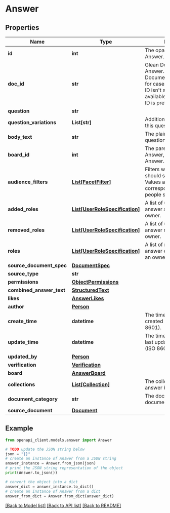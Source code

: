 # Answer


## Properties

Name | Type | Description | Notes
------------ | ------------- | ------------- | -------------
**id** | **int** | The opaque ID of the Answer. | 
**doc_id** | **str** | Glean Document ID of the Answer. The Glean Document ID is supported for cases where the Answer ID isn&#39;t available. If both are available, using the Answer ID is preferred. | [optional] 
**question** | **str** |  | [optional] 
**question_variations** | **List[str]** | Additional ways of phrasing this question. | [optional] 
**body_text** | **str** | The plain text answer to the question. | [optional] 
**board_id** | **int** | The parent board ID of this Answer, or 0 if it&#39;s a floating Answer. | [optional] 
**audience_filters** | [**List[FacetFilter]**](FacetFilter.md) | Filters which restrict who should see the answer. Values are taken from the corresponding filters in people search. | [optional] 
**added_roles** | [**List[UserRoleSpecification]**](UserRoleSpecification.md) | A list of user roles for the answer added by the owner. | [optional] 
**removed_roles** | [**List[UserRoleSpecification]**](UserRoleSpecification.md) | A list of user roles for the answer removed by the owner. | [optional] 
**roles** | [**List[UserRoleSpecification]**](UserRoleSpecification.md) | A list of roles for this answer explicitly granted by an owner, editor, or admin. | [optional] 
**source_document_spec** | [**DocumentSpec**](DocumentSpec.md) |  | [optional] 
**source_type** | **str** |  | [optional] 
**permissions** | [**ObjectPermissions**](ObjectPermissions.md) |  | [optional] 
**combined_answer_text** | [**StructuredText**](StructuredText.md) |  | [optional] 
**likes** | [**AnswerLikes**](AnswerLikes.md) |  | [optional] 
**author** | [**Person**](Person.md) |  | [optional] 
**create_time** | **datetime** | The time the answer was created in ISO format (ISO 8601). | [optional] 
**update_time** | **datetime** | The time the answer was last updated in ISO format (ISO 8601). | [optional] 
**updated_by** | [**Person**](Person.md) |  | [optional] 
**verification** | [**Verification**](Verification.md) |  | [optional] 
**board** | [**AnswerBoard**](AnswerBoard.md) |  | [optional] 
**collections** | [**List[Collection]**](Collection.md) | The collections to which the answer belongs. | [optional] 
**document_category** | **str** | The document&#39;s document_category(.proto). | [optional] 
**source_document** | [**Document**](Document.md) |  | [optional] 

## Example

```python
from openapi_client.models.answer import Answer

# TODO update the JSON string below
json = "{}"
# create an instance of Answer from a JSON string
answer_instance = Answer.from_json(json)
# print the JSON string representation of the object
print(Answer.to_json())

# convert the object into a dict
answer_dict = answer_instance.to_dict()
# create an instance of Answer from a dict
answer_from_dict = Answer.from_dict(answer_dict)
```
[[Back to Model list]](../README.md#documentation-for-models) [[Back to API list]](../README.md#documentation-for-api-endpoints) [[Back to README]](../README.md)


